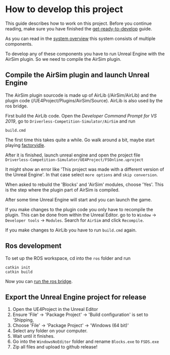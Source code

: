 # How to develop this project

This guide describes how to work on this project.
Before you continue reading, make sure you have finished the [get-ready-to-develop](get-ready-to-develop.md) guide.

As you can read in the [system overview](system-overview.md) this system consists of multiple components.


To develop any of these components you have to run Unreal Engine with the AirSim plugin.
So we need to compile the AirSim plugin.

## Compile the AirSim plugin and launch Unreal Engine
The AirSim plugin sourcode is made up of AirLib (/AirSim/AirLib) and the plugin code (/UE4Project/Plugins/AirSim/Source).
AirLib is also used by the ros bridge.

First build the AirLib code. Open the _Developer Command Prompt for VS 2019_, go to `Driverless-Competition-Simulator/AirSim` and run
```
build.cmd
```
The first time this takes quite a while. Go walk around a bit, maybe start playing [factoryidle](https://factoryidle.com/). 

After it is finished, launch unreal engine and open the project file `Driverless-Competition-Simulator/UE4Project/FSOnline.uproject`

It might show an error like 'This project was made with a different version of the Unreal Engine'. In that case select `more options` and `skip conversion`.

When asked to rebuild the 'Blocks' and 'AirSim' modules, choose 'Yes'.
This is the step where the plugin part of AirSim is compiled.

After some time Unreal Engine will start and you can launch the game.

If you make changes to the plugin code you only have to recompile the plugin. 
This can be done from within the Unreal Editor. go to to `Window` -> `Developer tools` -> `Modules`. 
Search for `AirSim` and click `Recompile`.

If you make changes to AirLib you have to run `build.cmd` again.


## Ros development

To set up the ROS workspace, cd into the `ros` folder and run
```
catkin init
catkin build
```
Now you can [run the ros bridge](ros-bridge.md).


## Export the Unreal Engine project for release
1. Open the UE4Project in the Unreal Editor
3. Ensure 'File' -> 'Package Project' -> 'Build configuration' is set to 'Shipping,
2. Choose 'File' -> 'Package Project' -> 'Windows (64 bit)'
3. Select any folder on your computer.
4. Wait until it finishes.
5. Go into the `WindowsNoEditor` folder and rename `Blocks.exe` to `FSDS.exe`
6. Zip all files and upload to github release!